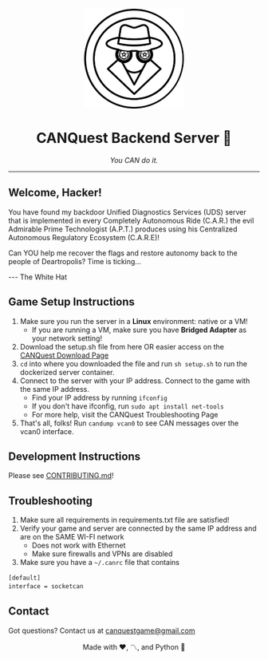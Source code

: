 <!-- # CANQuestBackendServer
It's a backend!
new token: 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 -->

<p align="center">
  <img src="logo.png" alt="CANQuest Logo" width="200"/>
</p>

<h1 align="center"> CANQuest Backend Server 🚗 </h1>

<p align="center">
  <em>You CAN do it.</em>
</p>

---

## Welcome, Hacker!
<p>
You have found my backdoor Unified Diagnostics Services (UDS) server that is implemented in every Completely Autonomous Ride (C.A.R.) the evil Admirable Prime Technologist (A.P.T.) produces using his Centralized Autonomous Regulatory Ecosystem (C.A.R.E)!

Can YOU help me recover the flags and restore autonomy back to the people of Deartropolis? Time is ticking...

--- The White Hat
</p>

## Game Setup Instructions
1. Make sure you run the server in a **Linux** environment: native or a VM!
    - If you are running a VM, make sure you have **Bridged Adapter** as your network setting!
2. Download the setup.sh file from here OR easier access on the [CANQuest Download Page](https://thecanquest.com/)
3. `cd` into where you downloaded the file and run `sh setup.sh` to run the dockerized server container.
4. Connect to the server with your IP address. Connect to the game with the same IP address.
    - Find your IP address by running `ifconfig`
    - If you don't have ifconfig, run `sudo apt install net-tools`
    - For more help, visit the CANQuest Troubleshooting Page
5. That's all, folks! Run `candump vcan0` to see CAN messages over the vcan0 interface.

## Development Instructions
Please see [CONTRIBUTING.md](CONTRIBUTING.md)!

## Troubleshooting
1. Make sure all requirements in requirements.txt file are satisfied!
2. Verify your game and server are connected by the same IP address and are on the SAME WI-FI network 
    - Does not work with Ethernet
    - Make sure firewalls and VPNs are disabled
3. Make sure you have a `~/.canrc` file that contains 
```bash
[default] 
interface = socketcan
```

## Contact
Got questions? Contact us at [canquestgame@gmail.com](mailto:canquestgame@gmail.com)

 <p align="center"> Made with ❤️, 〽️, and Python 🐍 </p>